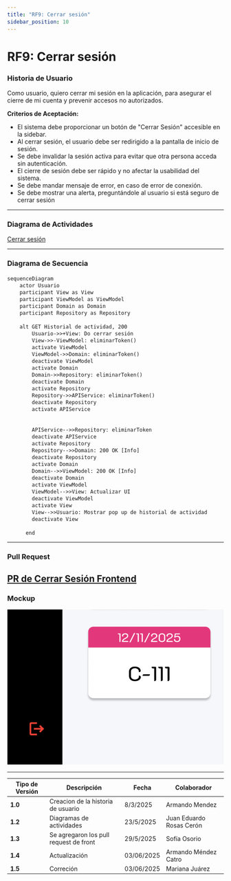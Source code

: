 ```yaml
---
title: "RF9: Cerrar sesión"  
sidebar_position: 10
---
```


# RF9: Cerrar sesión

### Historia de Usuario
Como usuario, quiero cerrar mi sesión en la aplicación, para asegurar el cierre de mi cuenta y prevenir accesos no autorizados.

  **Criterios de Aceptación:**
  - El sistema debe proporcionar un botón de "Cerrar Sesión" accesible en la sidebar.
  - Al cerrar sesión, el usuario debe ser redirigido a la pantalla de inicio de sesión.
  - Se debe invalidar la sesión activa para evitar que otra persona acceda sin autenticación.
  - El cierre de sesión debe ser rápido y no afectar la usabilidad del sistema.
  - Se debe mandar mensaje de error, en caso de error de conexión.
  - Se debe mostrar una alerta, preguntándole al usuario si está seguro de cerrar sesión


---

### Diagrama de Actividades

<a href="https://drive.google.com/file/d/12x_zfxa1QmTsGL5XsYHaTIIvdtvq-ioz/view?usp=sharing" target="_blank" rel="noopener noreferrer">Cerrar sesión</a>

---

### Diagrama de Secuencia
```mermaid
sequenceDiagram
    actor Usuario 
    participant View as View
    participant ViewModel as ViewModel
    participant Domain as Domain
    participant Repository as Repository
   
    alt GET Historial de actividad, 200
        Usuario->>+View: Do cerrar sesión
        View->>-ViewModel: eliminarToken()
        activate ViewModel 
        ViewModel->>Domain: eliminarToken()
        deactivate ViewModel 
        activate Domain
        Domain->>Repository: eliminarToken()
        deactivate Domain
        activate Repository
        Repository->>APIService: eliminarToken()
        deactivate Repository
        activate APIService
        

        APIService-->>Repository: eliminarToken
        deactivate APIService
        activate Repository
        Repository-->>Domain: 200 OK [Info]
        deactivate Repository
        activate Domain
        Domain-->>ViewModel: 200 OK [Info]
        deactivate Domain
        activate ViewModel
        ViewModel-->>View: Actualizar UI
        deactivate ViewModel
        activate View
        View-->>Usuario: Mostrar pop up de historial de actividad
        deactivate View
    
      end
```   


---

### Pull Request

<a href="https://github.com/CodeAnd-Co/TECH-NEBRIOS-FLUTTER/pull/20" target="_blank" rel="noopener noreferrer"> PR de Cerrar Sesión Frontend</a>
---

### Mockup

![alt text](img/mockupRF09.png)

---

| **Tipo de Versión** | **Descripción**                      | **Fecha** | **Colaborador**   |
| ------------------- | ------------------------------------ | --------- | ----------------- |
| **1.0**             | Creacion de la historia de usuario   | 8/3/2025  | Armando Mendez    |
| **1.2**             | Diagramas de actividades   | 23/5/2025  | Juan Eduardo Rosas Cerón |
| **1.3**             | Se agregaron los pull request de front  | 29/5/2025  | Sofía Osorio |
| **1.4**             | Actualización | 03/06/2025  | Armando Méndez Catro |
| **1.5**             |  Correción | 03/06/2025  | Mariana Juárez |